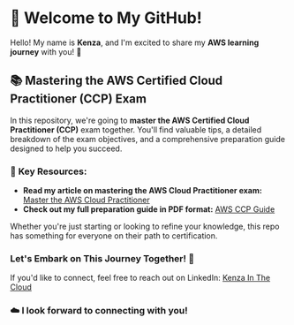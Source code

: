 # 🌟 **Welcome to My GitHub!**

Hello! My name is **Kenza**, and I'm excited to share my **AWS learning journey** with you! 🚀

## 📚 **Mastering the AWS Certified Cloud Practitioner (CCP) Exam**

In this repository, we're going to **master the AWS Certified Cloud Practitioner (CCP)** exam together. You'll find valuable tips, a detailed breakdown of the exam objectives, and a comprehensive preparation guide designed to help you succeed. 

### 📝 **Key Resources:**

- **Read my article on mastering the AWS Cloud Practitioner exam:** [Master the AWS Cloud Practitioner](https://github.com/Kzax01/Master-the-AWS-cloud-practitioner-cert/blob/main/Master%20the%20AWS%20Cloud%20Practitioner.md) 
- **Check out my full preparation guide in PDF format:** [AWS CCP Guide](https://github.com/Kzax01/Master-the-AWS-cloud-practitioner-cert/blob/main/AWS-%20CCP-%20Kenza%20S%20guide.pdf) 

Whether you're just starting or looking to refine your knowledge, this repo has something for everyone on their path to certification. 

### **Let's Embark on This Journey Together!** 💪
If you'd like to connect, feel free to reach out on LinkedIn: [Kenza In The Cloud](https://www.linkedin.com/in/kenza-in-the-cloud/)

### ☁️  I look forward to connecting with you!
